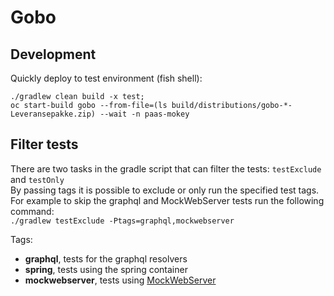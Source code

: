 # Gobo

## Development

Quickly deploy to test environment (fish shell):

    ./gradlew clean build -x test;
    oc start-build gobo --from-file=(ls build/distributions/gobo-*-Leveransepakke.zip) --wait -n paas-mokey
    

## Filter tests

There are two tasks in the gradle script that can filter the tests: `testExclude` and `testOnly`  
By passing tags it is possible to exclude or only run the specified test tags.
For example to skip the graphql and MockWebServer tests run the following command:  
`./gradlew testExclude -Ptags=graphql,mockwebserver`  

Tags:
* **graphql**, tests for the graphql resolvers
* **spring**, tests using the spring container
* **mockwebserver**, tests using [MockWebServer](https://github.com/square/okhttp/tree/master/mockwebserver)